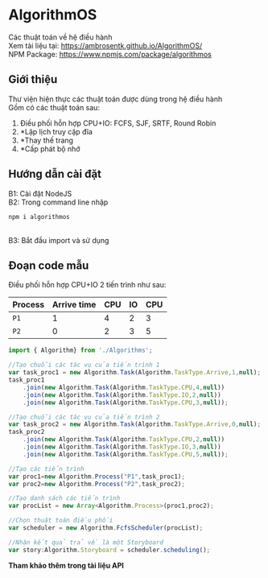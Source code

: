 # AlgorithmOS
Các thuật toán về hệ điều hành</br>
Xem tài liệu tại: https://ambrosentk.github.io/AlgorithmOS/
</br>
NPM Package: https://www.npmjs.com/package/algorithmos
<h2>Giới thiệu</h2>
<p>Thư viện hiện thực các thuật toán được dùng trong hệ điều hành</br>
Gồm có các thuật toán sau:</br>

1. Điều phối hỗn hợp CPU+IO: FCFS, SJF, SRTF, Round Robin
2. *Lập lịch truy cập đĩa</br>
3. *Thay thế trang</br>
4. *Cấp phát bộ nhớ</br>
</p>
<h2>Hướng dẫn cài đặt</h2>
<p>B1: Cài đặt NodeJS</br>
B2: Trong command line nhập</br>

```batch
npm i algorithmos
```
</br>
B3: Bắt đầu import và sử dụng
</p>
<h2>Đoạn code mẫu</h2>
Điều phối hỗn hợp CPU+IO 2 tiến trình như sau:

Process | Arrive time | CPU | IO | CPU
--- | --- | --- | --- | --- |
`P1` | 1 | 4 | 2 | 3
`P2` | 0 | 2 | 3 | 5

```typescript
import { Algorithm} from './Algorithms';

//Tạo chuỗi các tác vụ của tiến trình 1
var task_proc1 = new Algorithm.Task(Algorithm.TaskType.Arrive,1,null);
task_proc1
    .join(new Algorithm.Task(Algorithm.TaskType.CPU,4,null))
    .join(new Algorithm.Task(Algorithm.TaskType.IO,2,null))
    .join(new Algorithm.Task(Algorithm.TaskType.CPU,3,null));

//Tạo chuỗi các tác vụ của tiến trình 2
var task_proc2 = new Algorithm.Task(Algorithm.TaskType.Arrive,0,null);
task_proc2
    .join(new Algorithm.Task(Algorithm.TaskType.CPU,2,null))
    .join(new Algorithm.Task(Algorithm.TaskType.IO,3,null))
    .join(new Algorithm.Task(Algorithm.TaskType.CPU,5,null));

//Tạo các tiến trình
var proc1=new Algorithm.Process("P1",task_proc1);
var proc2=new Algorithm.Process("P2",task_proc2);

//Tạo danh sách các tiến trình
var procList = new Array<Algorithm.Process>(proc1,proc2);

//Chọn thuật toán điều phối
var scheduler = new Algorithm.FcfsScheduler(procList);

//Nhận kết quả trả về là một Storyboard
var story:Algorithm.Storyboard = scheduler.scheduling();
```
**Tham khảo thêm trong tài liệu API**
